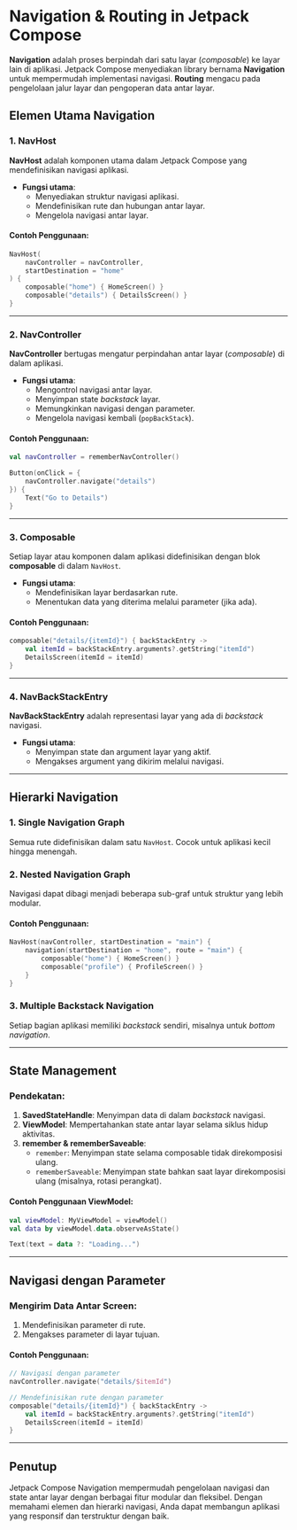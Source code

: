 # Navigation & Routing in Jetpack Compose

**Navigation** adalah proses berpindah dari satu layar (*composable*) ke layar lain di aplikasi. Jetpack Compose menyediakan library bernama **Navigation** untuk mempermudah implementasi navigasi. **Routing** mengacu pada pengelolaan jalur layar dan pengoperan data antar layar.

## Elemen Utama Navigation

### 1. NavHost
**NavHost** adalah komponen utama dalam Jetpack Compose yang mendefinisikan navigasi aplikasi. 
- **Fungsi utama**:
  - Menyediakan struktur navigasi aplikasi.
  - Mendefinisikan rute dan hubungan antar layar.
  - Mengelola navigasi antar layar.

#### Contoh Penggunaan:
```kotlin
NavHost(
    navController = navController,
    startDestination = "home"
) {
    composable("home") { HomeScreen() }
    composable("details") { DetailsScreen() }
}
```

---

### 2. NavController
**NavController** bertugas mengatur perpindahan antar layar (*composable*) di dalam aplikasi.
- **Fungsi utama**:
  - Mengontrol navigasi antar layar.
  - Menyimpan state *backstack* layar.
  - Memungkinkan navigasi dengan parameter.
  - Mengelola navigasi kembali (`popBackStack`).

#### Contoh Penggunaan:
```kotlin
val navController = rememberNavController()

Button(onClick = {
    navController.navigate("details")
}) {
    Text("Go to Details")
}
```

---

### 3. Composable
Setiap layar atau komponen dalam aplikasi didefinisikan dengan blok **composable** di dalam `NavHost`.
- **Fungsi utama**:
  - Mendefinisikan layar berdasarkan rute.
  - Menentukan data yang diterima melalui parameter (jika ada).

#### Contoh Penggunaan:
```kotlin
composable("details/{itemId}") { backStackEntry ->
    val itemId = backStackEntry.arguments?.getString("itemId")
    DetailsScreen(itemId = itemId)
}
```

---

### 4. NavBackStackEntry
**NavBackStackEntry** adalah representasi layar yang ada di *backstack* navigasi.
- **Fungsi utama**:
  - Menyimpan state dan argument layar yang aktif.
  - Mengakses argument yang dikirim melalui navigasi.

---

## Hierarki Navigation

### 1. Single Navigation Graph
Semua rute didefinisikan dalam satu `NavHost`. Cocok untuk aplikasi kecil hingga menengah.

### 2. Nested Navigation Graph
Navigasi dapat dibagi menjadi beberapa sub-graf untuk struktur yang lebih modular.

#### Contoh Penggunaan:
```kotlin
NavHost(navController, startDestination = "main") {
    navigation(startDestination = "home", route = "main") {
        composable("home") { HomeScreen() }
        composable("profile") { ProfileScreen() }
    }
}
```

### 3. Multiple Backstack Navigation
Setiap bagian aplikasi memiliki *backstack* sendiri, misalnya untuk *bottom navigation*.

---

## State Management

### Pendekatan:
1. **SavedStateHandle**: Menyimpan data di dalam *backstack* navigasi.
2. **ViewModel**: Mempertahankan state antar layar selama siklus hidup aktivitas.
3. **remember & rememberSaveable**:
   - `remember`: Menyimpan state selama composable tidak direkomposisi ulang.
   - `rememberSaveable`: Menyimpan state bahkan saat layar direkomposisi ulang (misalnya, rotasi perangkat).

#### Contoh Penggunaan ViewModel:
```kotlin
val viewModel: MyViewModel = viewModel()
val data by viewModel.data.observeAsState()

Text(text = data ?: "Loading...")
```

---

## Navigasi dengan Parameter

### Mengirim Data Antar Screen:
1. Mendefinisikan parameter di rute.
2. Mengakses parameter di layar tujuan.

#### Contoh Penggunaan:
```kotlin
// Navigasi dengan parameter
navController.navigate("details/$itemId")

// Mendefinisikan rute dengan parameter
composable("details/{itemId}") { backStackEntry ->
    val itemId = backStackEntry.arguments?.getString("itemId")
    DetailsScreen(itemId = itemId)
}
```

---

## Penutup

Jetpack Compose Navigation mempermudah pengelolaan navigasi dan state antar layar dengan berbagai fitur modular dan fleksibel. Dengan memahami elemen dan hierarki navigasi, Anda dapat membangun aplikasi yang responsif dan terstruktur dengan baik.
